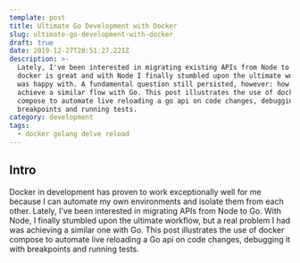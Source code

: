 ```yaml
---
template: post
title: Ultimate Go Development with Docker
slug: ultimate-go-development-with-docker
draft: true
date: 2019-12-27T20:51:27.221Z
description: >-
  Lately, I've been interested in migrating existing APIs from Node to Go. Using
  docker is great and with Node I finally stumbled upon the ultimate workflow I
  was happy with. A fundamental question still persisted, however: how was I to
  achieve a similar flow with Go. This post illustrates the use of docker
  compose to automate live reloading a go api on code changes, debugging it with
  breakpoints and running tests.
category: development
tags:
  - docker golang delve reload
---
```

## Intro

Docker in development has proven to work exceptionally well for me because I can automate my own environments and isolate them from each other. Lately, I've been interested in migrating APIs from Node to Go. With Node, I finally stumbled upon the ultimate workflow, but a real problem I had was achieving a similar one with Go. This post illustrates the use of docker compose to automate live reloading a Go api on code changes, debugging it with breakpoints and running tests.
